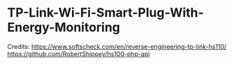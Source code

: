 # TP-Link-Wi-Fi-Smart-Plug-With-Energy-Monitoring

Credits:
https://www.softscheck.com/en/reverse-engineering-tp-link-hs110/
https://github.com/RobertShippey/hs100-php-api
